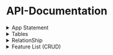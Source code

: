 # API-Documentation


<details>
<summary>App Statement</summary>

## **App Statement.**

Conference Management Software is an system to facilitate the planning, coordination, and execution of conferences and events. This robust system caters to the core components of conference management by incorporating a suite of functionalities tailored to enhance the collaboration between speakers, organizers, and attendees

</details>



<details>
<summary>Tables</summary>

## **Tables.**

1-Session Table 

| Column           | TYPE          |
|-----------------:|---------------|
|         Sessionid|uuid           |
|             Title|String         |
|              Desc|String         |
|       SpeakerName|String         |
|        HallNumber|String         |
|ScheduledStartTime|String         |
|   ScheduledEndime|String         |
|            Status|String         |
|          Location|String         |


2-Attendee Table 

| Column           | TYPE          |
|-----------------:|---------------|
|        AttendeeID|uuid           |
|          FullName|String         |
|             Email|String         |


3-SessionAttendee Table

| Column           | TYPE          |
|-----------------:|---------------|
| AttendeeSessionID|uuid           |
|        AttendeeID|uuid           |
|         Sessionid|uuid           |
|            Status|String         |



</details>




<details>
<summary>RelationShip</summary>

## **Relationships.**
  
### Many-To-Many (M:) Relationship.


**One session can have a group of Attendees.**

**One attendee can have a group of Sessions.**

```diff
> [NOTE!]
> the SessionAttendee table is relationship table and used "AttendeeID" ,"SessionID" as foreignKey from Basic tables (Attendee table , Session table).
```

> [NOTE!]
> the SessionAttendee table is relationship table and used "AttendeeID" ,"SessionID" as foreignKey from Basic tables (Attendee table , Session table).

</details>



<details>
<summary>Feature List (CRUD)</summary>

## **Feature List (CRUD).**

**Create:**
```
New Session. 
New Attendee.
```


**Read:**
```
All SEssion.
```


**Update**: 
```
Session.
Status of Atendee.
```

**Delete:**
```
Session.
```

</details>






